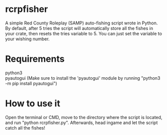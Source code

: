 # rcrpfisher
A simple Red County Roleplay (SAMP) auto-fishing script wrote in Python. By default, after 5 tries the script will automatically store all the fishes in your crate, then resets the tries variable to 5. You can just set the variable to your wishing number.

# Requirements
python3 <br>
pyautogui (Make sure to install the 'pyautogui' module by running "python3 -m pip install pyautogui")

# How to use it
Open the terminal or CMD, move to the directory where the script is located, and run "python rcrpfisher.py". Afterwards, head ingame and let the script catch all the fishes!
